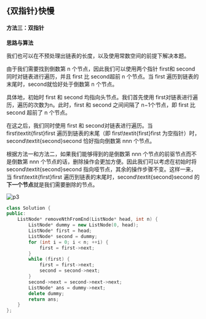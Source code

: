 ## {双指针}快慢

#### 方法三：双指针

**思路与算法**

我们也可以在不预处理出链表的长度，以及使用常数空间的前提下解决本题。

由于我们需要找到倒数第 n 个节点，因此我们可以使用两个指针 first和 second 同时对链表进行遍历，并且 first 比 second超前 n 个节点。当 first 遍历到链表的末尾时，second就恰好处于倒数第 n 个节点。

具体地，初始时 first 和 second 均指向头节点。我们首先使用 first对链表进行遍历，遍历的次数为n。此时，first 和 second 之间间隔了 n−1个节点，即 first 比 second 超前了 n 个节点。

在这之后，我们同时使用 first 和 second对链表进行遍历。当 first\textit{first}first 遍历到链表的末尾（即 first\textit{first}first 为空指针）时，second\textit{second}second 恰好指向倒数第 nnn 个节点。

根据方法一和方法二，如果我们能够得到的是倒数第 nnn 个节点的前驱节点而不是倒数第 nnn 个节点的话，删除操作会更加方便。因此我们可以考虑在初始时将 second\textit{second}second 指向哑节点，其余的操作步骤不变。这样一来，当 first\textit{first}first 遍历到链表的末尾时，second\textit{second}second 的**下一个节点**就是我们需要删除的节点。

![p3](https://assets.leetcode-cn.com/solution-static/19/p3.png)



```cpp
class Solution {
public:
    ListNode* removeNthFromEnd(ListNode* head, int n) {
        ListNode* dummy = new ListNode(0, head);
        ListNode* first = head;
        ListNode* second = dummy;
        for (int i = 0; i < n; ++i) {
            first = first->next;
        }
        while (first) {
            first = first->next;
            second = second->next;
        }
        second->next = second->next->next;
        ListNode* ans = dummy->next;
        delete dummy;
        return ans;
    }
};
```